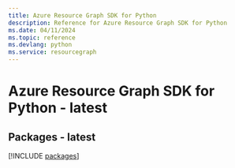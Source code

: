 ```yaml
---
title: Azure Resource Graph SDK for Python
description: Reference for Azure Resource Graph SDK for Python
ms.date: 04/11/2024
ms.topic: reference
ms.devlang: python
ms.service: resourcegraph
---
```

# Azure Resource Graph SDK for Python - latest
## Packages - latest
[!INCLUDE [packages](resource-graph-index.md)]